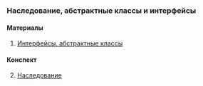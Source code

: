 ### Наследование, абстрактные классы и интерфейсы

#### Материалы

1. [Интерфейсы, абстрактные классы](Objects.pdf)

#### Конспект

2. [Наследование](Inheritance.md)